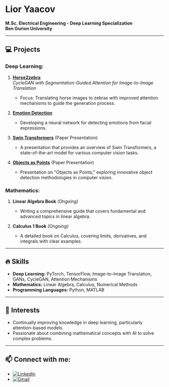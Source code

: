 # Lior Yaacov  
**M.Sc. Electrical Engineering - Deep Learning Specialization**  
**Ben Gurion University**

---

## 💻 Projects

### Deep Learning:
1. **[Horse2zebra](https://github.com/LiorYaacov/Horse2zebra-Image-to-image-Translation)**  
   *CycleGAN with Segmentation-Guided Attention for Image-to-Image Translation*  
   - Focus: Translating horse images to zebras with improved attention mechanisms to guide the generation process.
   
2. **[Emotion Detection](https://github.com/LiorYaacov/EmotionDetection)**  
   - Developing a neural network for detecting emotions from facial expressions.

3. **[Swin Transformers](https://github.com/LiorYaacov/SwinTransformers)** (Paper Presentation)
   - A presentation that provides an overview of Swin Transformers, a state-of-the-art model for various computer vision tasks.

3. **[Objects as Points](https://github.com/LiorYaacov/ObjectsAsPoints)** (Paper Presentation)
   - Presentation on "Objects as Points," exploring innovative object detection methodologies in computer vision.


### Mathematics:
1. **Linear Algebra Book** *(Ongoing)*  
   - Writing a comprehensive guide that covers fundamental and advanced topics in linear algebra.

2. **Calculus 1 Book** *(Ongoing)*  
   - A detailed book on Calculus, covering limits, derivatives, and integrals with clear examples.



---

## 🔥 Skills
- **Deep Learning:** PyTorch, TensorFlow, Image-to-Image Translation, GANs, CycleGAN, Attention Mechanisms
- **Mathematics:** Linear Algebra, Calculus, Numerical Methods
- **Programming Languages:** Python, MATLAB

---

## 🌱 Interests
- Continually improving knowledge in deep learning, particularly attention-based models.
- Passionate about combining mathematical concepts with AI to solve complex problems.

---

## 📫 Connect with me:
- [![LinkedIn](https://img.shields.io/badge/-LinkedIn-blue?style=flat&logo=LinkedIn&logoColor=white)](https://www.linkedin.com/in/lior-yaacov/)
- [![Gmail](https://img.shields.io/badge/-Gmail-red?style=flat&logo=Gmail&logoColor=white)](mailto:lior1509@gmail.com)
